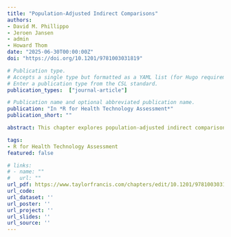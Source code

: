 ```yaml
---
title: "Population-Adjusted Indirect Comparisons"
authors:
- David M. Phillippo
- Jeroen Jansen
- admin
- Howard Thom 
date: "2025-06-30T00:00:00Z"
doi: "https://doi.org/10.1201/9781003031819"

# Publication type.
# Accepts a single type but formatted as a YAML list (for Hugo requirements).
# Enter a publication type from the CSL standard.
publication_types:  ["journal-article"]

# Publication name and optional abbreviated publication name.
publication: "In *R for Health Technology Assessment*"
publication_short: ""

abstract: This chapter explores population-adjusted indirect comparison methods in network meta-analysis, focusing on how to account for effect modifiers when estimating relative treatment effects. It examines various methods, including Matching-Adjusted Indirect Comparison (MAIC), Simulated Treatment Comparison (STC), and multilevel network meta-regression (ML-NMR), comparing their strengths and weaknesses based on data availability (individual participant data (IPD) and aggregate data (AgD)). The chapter highlights the importance of generating estimates relevant to a target population for decision-making and emphasizes ML-NMR's ability to achieve this across various network sizes. Finally, it discusses limitations of existing methods, particularly unanchored analyses, and the ongoing research to improve population adjustment techniques, especially for survival outcomes.

tags:
- R for Health Technology Assessment
featured: false

# links:
# - name: ""
#   url: ""
url_pdf: https://www.taylorfrancis.com/chapters/edit/10.1201/9781003031819-13/population-adjusted-indirect-comparisons-david-phillippo-jeroen-jansen-antonio-remiro-az%C3%B3car-howard-thom?context=ubx&refId=aaa6b6f1-7be5-4250-b7db-fe83f40d7e17
url_code: 
url_dataset: ''
url_poster: ''
url_project: ''
url_slides: ''
url_source: ''
---
```

